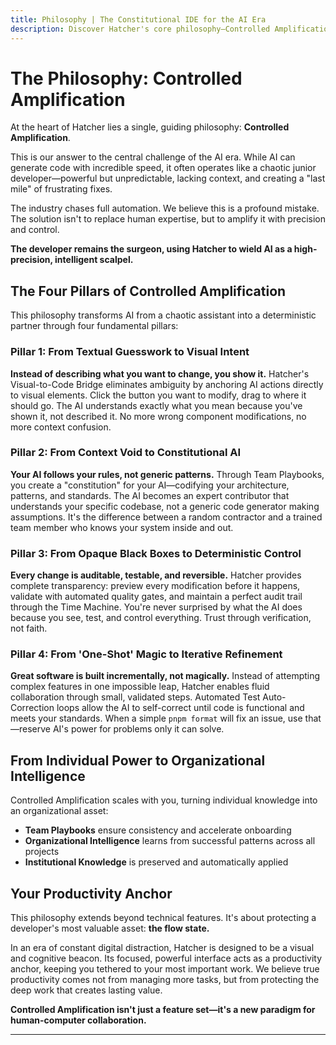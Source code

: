 ```yaml
---
title: Philosophy | The Constitutional IDE for the AI Era
description: Discover Hatcher's core philosophy—Controlled Amplification. Learn how our Constitutional IDE provides an immune system for the AI era, amplifying developer expertise without sacrificing control.
---
```


# The Philosophy: Controlled Amplification

At the heart of Hatcher lies a single, guiding philosophy: **Controlled Amplification**.

This is our answer to the central challenge of the AI era. While AI can generate code with incredible speed, it often operates like a chaotic junior developer—powerful but unpredictable, lacking context, and creating a "last mile" of frustrating fixes.

The industry chases full automation. We believe this is a profound mistake. The solution isn't to replace human expertise, but to amplify it with precision and control.

**The developer remains the surgeon, using Hatcher to wield AI as a high-precision, intelligent scalpel.**

## The Four Pillars of Controlled Amplification

This philosophy transforms AI from a chaotic assistant into a deterministic partner through four fundamental pillars:

### Pillar 1: From Textual Guesswork to Visual Intent

**Instead of describing what you want to change, you show it.** Hatcher's Visual-to-Code Bridge eliminates ambiguity by anchoring AI actions directly to visual elements. Click the button you want to modify, drag to where it should go. The AI understands exactly what you mean because you've shown it, not described it. No more wrong component modifications, no more context confusion.

### Pillar 2: From Context Void to Constitutional AI

**Your AI follows your rules, not generic patterns.** Through Team Playbooks, you create a "constitution" for your AI—codifying your architecture, patterns, and standards. The AI becomes an expert contributor that understands your specific codebase, not a generic code generator making assumptions. It's the difference between a random contractor and a trained team member who knows your system inside and out.

### Pillar 3: From Opaque Black Boxes to Deterministic Control

**Every change is auditable, testable, and reversible.** Hatcher provides complete transparency: preview every modification before it happens, validate with automated quality gates, and maintain a perfect audit trail through the Time Machine. You're never surprised by what the AI does because you see, test, and control everything. Trust through verification, not faith.

### Pillar 4: From 'One-Shot' Magic to Iterative Refinement

**Great software is built incrementally, not magically.** Instead of attempting complex features in one impossible leap, Hatcher enables fluid collaboration through small, validated steps. Automated Test Auto-Correction loops allow the AI to self-correct until code is functional and meets your standards. When a simple `pnpm format` will fix an issue, use that—reserve AI's power for problems only it can solve.

## From Individual Power to Organizational Intelligence

Controlled Amplification scales with you, turning individual knowledge into an organizational asset:

- **Team Playbooks** ensure consistency and accelerate onboarding
- **Organizational Intelligence** learns from successful patterns across all projects
- **Institutional Knowledge** is preserved and automatically applied

## Your Productivity Anchor

This philosophy extends beyond technical features. It's about protecting a developer's most valuable asset: **the flow state.**

In an era of constant digital distraction, Hatcher is designed to be a visual and cognitive beacon. Its focused, powerful interface acts as a productivity anchor, keeping you tethered to your most important work. We believe true productivity comes not from managing more tasks, but from protecting the deep work that creates lasting value.

**Controlled Amplification isn't just a feature set—it's a new paradigm for human-computer collaboration.**

---

<PhilosophyCTA />

